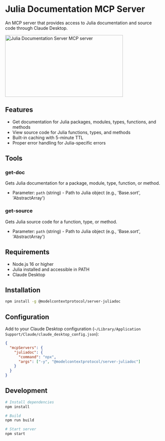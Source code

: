 # Julia Documentation MCP Server

An MCP server that provides access to Julia documentation and source code through Claude Desktop.

<a href="https://glama.ai/mcp/servers/7xy80o4wdp"><img width="380" height="200" src="https://glama.ai/mcp/servers/7xy80o4wdp/badge" alt="Julia Documentation Server MCP server" /></a>

## Features

- Get documentation for Julia packages, modules, types, functions, and methods
- View source code for Julia functions, types, and methods
- Built-in caching with 5-minute TTL
- Proper error handling for Julia-specific errors

## Tools

### get-doc
Gets Julia documentation for a package, module, type, function, or method.
- Parameter: `path` (string) - Path to Julia object (e.g., 'Base.sort', 'AbstractArray')

### get-source
Gets Julia source code for a function, type, or method.
- Parameter: `path` (string) - Path to Julia object (e.g., 'Base.sort', 'AbstractArray')

## Requirements

- Node.js 16 or higher
- Julia installed and accessible in PATH
- Claude Desktop

## Installation

```bash
npm install -g @modelcontextprotocol/server-juliadoc
```

## Configuration

Add to your Claude Desktop configuration (`~/Library/Application Support/Claude/claude_desktop_config.json`):

```json
{
  "mcpServers": {
    "juliadoc": {
      "command": "npx",
      "args": ["-y", "@modelcontextprotocol/server-juliadoc"]
    }
  }
}
```

## Development

```bash
# Install dependencies
npm install

# Build
npm run build

# Start server
npm start
```
